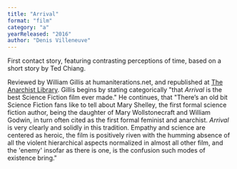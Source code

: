 ```yaml
---
title: "Arrival"
format: "film"
category: "a"
yearReleased: "2016"
author: "Denis Villeneuve"
---
```

First contact story, featuring contrasting perceptions of time, based on a short story by Ted Chiang.

Reviewed by William Gillis at humaniterations.net, and republished at <a href="https://web.archive.org/web/20210520081104/https:/theanarchistlibrary.org/library/william-gillis-top-10-sf-films-of-the-decade-2010s">
The Anarchist Library</a>. Gillis begins by stating categorically "that <em>Arrival</em> is the best Science Fiction film ever made." He continues, that "There’s an old bit Science Fiction fans like to tell about Mary Shelley, the first formal science fiction author, being the daughter of Mary Wollstonecraft and William Godwin, in turn often cited as the first formal feminist and anarchist. <em>Arrival</em> is very clearly and solidly in this tradition. Empathy and science are centered as heroic, the film is positively riven with the humming absence of all the violent hierarchical aspects normalized in almost all other film, and the 'enemy' insofar as there is one, is the confusion such modes of existence bring."

